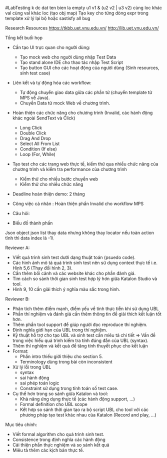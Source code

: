 #LabTesting
k dc dat ten bien la empty
u1 v1 & (u2 v2 | u3 v2)
cùng loc khác val
cùng val khác loc (tạo obj map)
Tạo key cho từng dòng expr trong template
xử lý lại bộ hoặc
sastisfy all bug

Research Resources
https://tkbb.uet.vnu.edu.vn/
http://lib.uet.vnu.edu.vn/


Tổng kết buổi họp
- Cần tạo UI trực quan cho người dùng:
	- Tạo mock web cho người dùng nhập Test Data
	- Tạo stand alone IDE cho thao tác nhập Test Script
	- Tạo button GUI cho các hoạt động của người dùng (Sinh resources, sinh test case)

- Liên kết và tự động hóa các workflow:
	- Tự động chuyển giao data giữa các phần tử (chuyển template từ MPS về Java).
	- Chuyển Data từ mock Web về chương trình.

- Hoàn thiện các chức năng cho chương trình (Invalid, các hành động khác ngoài SendText và Click)
	- Long Click
	- Double Click
	- Drag And Drop
	- Select All From List
	- Condition (If else)
	- Loop (For, While)

- Tạo test cho các trang web thực tế, kiểm thử qua nhiều chức năng của chương trình và kiểm tra performance của chương trình
	- Kiểm thử cho nhiều bước chuyển web
	- Kiểm thử cho nhiều chức năng

- Deadline hoàn thiện demo: 2 tháng

- Công việc cá nhân : Hoàn thiện phần Invalid cho workflow MPS

- Câu hỏi:
- Biểu đồ thành phần

Json object
json list thay data nhưng không thay locator
nếu toàn action tĩnh thì data index là -1\


Reviewer A:
- Viết quá trình sinh test dưới dạng thuật toán (psuedo code).
- Các hình ảnh mô tả quá trình sinh test nên sử dụng context thực tế i.e. Hình 5,6 (Thay đổi hình 2, 3).
- Cần thêm bối cảnh và các website khác cho phần đánh giá.
- Tìm cách so sánh thời gian sinh test hợp lý hơn giữa Katalon Studio và tool.
- Hình 9, 10 cần giải thích ý nghĩa màu sắc trong hình.

Reviewer B:
- Phân tích thêm điểm mạnh, điểm yếu về tính thực tiễn khi sử dụng UBL
- Phần thí nghiệm và đánh giá cần thêm thông tin để giải thích kết luận tốt hơn.
- Thêm phần tool support để giúp người đọc reproduce thí nghiệm.
- Định nghĩa giới hạn của UBL trong thí nghiệm.
- Kỹ thuật hỗ trợ cho tạo UBL và sinh test cần miêu tả chi tiết => Vấn đề trong việc hiểu quá trình kiểm tra tính đúng đắn của UBL (syntax).
- Thêm thí nghiệm và kết quả để tăng tính thuyết phục cho kết luận
- Format:
	- Phần intro thiếu giới thiệu cho section 5.
	- Terminology dùng trong bài còn inconsistent
- Xử lý lỗi trong UBL
	- syntax
	- sai hành động
	- sai phép toán logic
	- Constraint sử dụng trong tính toán số test case.
- Cụ thể hơn trong so sánh giữa Katalon và tool:
	- Khả năng ứng dụng thực tế (các hành động support, ...)
	- Formal definition cho UBL scope
	- Kết hơp so sánh thời gian tạo ra bộ script UBL cho tool với các phương pháp tạo test khác nhau của Katalon (Record and play, ...)

Mục tiêu chính:
- Viết formal algorithm cho quá trình sinh test.
- Consistence trong định nghĩa các hành động
- Cải thiện phần thực nghiệm và so sánh kết quả
- Miêu tả thêm các kịch bản thực tế.

